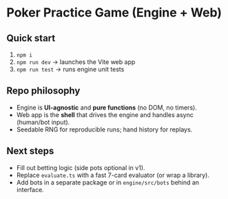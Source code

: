 # Poker Practice Game (Engine + Web)

## Quick start
1. `npm i`
2. `npm run dev` → launches the Vite web app
3. `npm run test` → runs engine unit tests

## Repo philosophy
- Engine is **UI-agnostic** and **pure functions** (no DOM, no timers).
- Web app is the **shell** that drives the engine and handles async (human/bot input).
- Seedable RNG for reproducible runs; hand history for replays.

## Next steps
- Fill out betting logic (side pots optional in v1).
- Replace `evaluate.ts` with a fast 7-card evaluator (or wrap a library).
- Add bots in a separate package or in `engine/src/bots` behind an interface.
